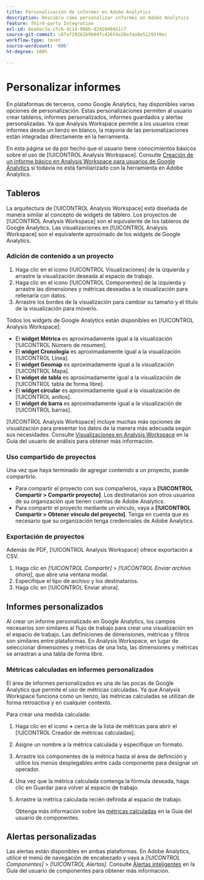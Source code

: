 ```yaml
---
title: Personalización de informes en Adobe Analytics
description: Descubra cómo personalizar informes en Adobe Analytics
feature: Third-party Integration
exl-id: 8ea6ec3a-cfc6-4c14-966b-d245949451c7
source-git-commit: c8faf29262b9b04fc426f4a26efaa8e51293f0ec
workflow-type: tm+mt
source-wordcount: '606'
ht-degree: 100%

---
```


# Personalizar informes

En plataformas de terceros, como Google Analytics, hay disponibles varias opciones de personalización. Estas personalizaciones permiten al usuario crear tableros, informes personalizados, informes guardados y alertas personalizadas. Ya que Analysis Workspace permite a los usuarios crear informes desde un lienzo en blanco, la mayoría de las personalizaciones están integradas directamente en la herramienta.

En esta página se da por hecho que el usuario tiene conocimientos básicos sobre el uso de [!UICONTROL Analysis Workspace]. Consulte [Creación de un informe básico en Analysis Workspace para usuarios de Google Analytics](reports/create-report.md) si todavía no está familiarizado con la herramienta en Adobe Analytics.

## Tableros

La arquitectura de [!UICONTROL Analysis Workspace] está diseñada de manera similar al concepto de widgets de tablero. Los proyectos de [!UICONTROL Analysis Workspace] son el equivalente de los tableros de Google Analytics. Las visualizaciones en [!UICONTROL Analysis Workspace] son el equivalente aproximado de los widgets de Google Analytics.

### Adición de contenido a un proyecto

1. Haga clic en el icono [!UICONTROL Visualizaciones] de la izquierda y arrastre la visualización deseada al espacio de trabajo.
2. Haga clic en el icono [!UICONTROL Componentes] de la izquierda y arrastre las dimensiones y métricas deseadas a la visualización para rellenarla con datos.
3. Arrastre los bordes de la visualización para cambiar su tamaño y el título de la visualización para moverlo.

Todos los widgets de Google Analytics están disponibles en [!UICONTROL Analysis Workspace]:

* El **widget Métrica** es aproximadamente igual a la visualización [!UICONTROL Número de resumen].
* El **widget Cronología** es aproximadamente igual a la visualización [!UICONTROL Línea].
* El **widget Geomap** es aproximadamente igual a la visualización [!UICONTROL Mapa].
* El **widget de tabla** es aproximadamente igual a la visualización de [!UICONTROL tabla de forma libre].
* El **widget circular** es aproximadamente igual a la visualización de [!UICONTROL anillos].
* El **widget de barra** es aproximadamente igual a la visualización de [!UICONTROL barras].

[!UICONTROL Analysis Workspace] incluye muchas más opciones de visualización para presentar los datos de la manera más adecuada según sus necesidades. Consulte [Visualizaciones en Analysis Workspace](/help/analyze/analysis-workspace/visualizations/freeform-analysis-visualizations.md) en la Guía del usuario de análisis para obtener más información.

### Uso compartido de proyectos

Una vez que haya terminado de agregar contenido a un proyecto, puede compartirlo.

* Para compartir el proyecto con sus compañeros, vaya a **[!UICONTROL Compartir > Compartir proyecto]**. Los destinatarios son otros usuarios de su organización que tienen cuentas de Adobe Analytics.
* Para compartir el proyecto mediante un vínculo, vaya a **[!UICONTROL Compartir > Obtener vínculo del proyecto]**. Tenga en cuenta que es necesario que su organización tenga credenciales de Adobe Analytics.

### Exportación de proyectos

Además de PDF, [!UICONTROL Analysis Workspace] ofrece exportación a CSV.

1. Haga clic en *[!UICONTROL Compartir]* > *[!UICONTROL Enviar archivo ahora]*, que abre una ventana modal.
2. Especifique el tipo de archivo y los destinatarios.
3. Haga clic en [!UICONTROL Enviar ahora].

## Informes personalizados

Al crear un informe personalizado en Google Analytics, los campos necesarios son similares al flujo de trabajo para crear una visualización en el espacio de trabajo. Las definiciones de dimensiones, métricas y filtros son similares entre plataformas. En Analysis Workspace, en lugar de seleccionar dimensiones y métricas de una lista, las dimensiones y métricas se arrastran a una tabla de forma libre.

### Métricas calculadas en informes personalizados

El área de informes personalizados es una de las pocas de Google Analytics que permite el uso de métricas calculadas. Ya que Analysis Workspace funciona como un lienzo, las métricas calculadas se utilizan de forma retroactiva y en cualquier contexto.

Para crear una medida calculada:

1. Haga clic en el icono **+** cerca de la lista de métricas para abrir el [!UICONTROL Creador de métricas calculadas]. 
2. Asigne un nombre a la métrica calculada y especifique un formato.
3. Arrastre los componentes de la métrica hasta el área de definición y utilice los menús desplegables entre cada componente para designar un operador.
4. Una vez que la métrica calculada contenga la fórmula deseada, haga clic en Guardar para volver al espacio de trabajo.
5. Arrastre la métrica calculada recién definida al espacio de trabajo.

   Obtenga más información sobre las [métricas calculadas](/help/components/c-calcmetrics/cm-overview.md) en la Guía del usuario de componentes.

## Alertas personalizadas

Las alertas están disponibles en ambas plataformas. En Adobe Analytics, utilice el menú de navegación de encabezado y vaya a *[!UICONTROL Componentes]* > *[!UICONTROL Alertas]*. Consulte [Alertas inteligentes](/help/components/c-alerts/intellligent-alerts.md) en la Guía del usuario de componentes para obtener más información.

